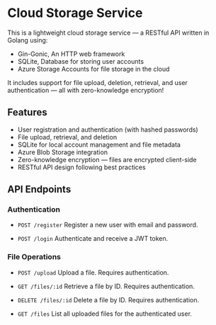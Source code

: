 # Cloud Storage Service

This is a lightweight cloud storage service — a RESTful API written in Golang using:
- Gin-Gonic, An HTTP web framework
- SQLite, Database for storing user accounts 
- Azure Storage Accounts for file storage in the cloud 

It includes support for file upload, deletion, retrieval, and user authentication — all with zero-knowledge encryption! 

## Features 
- User registration and authentication (with hashed passwords)
- File upload, retrieval, and deletion
- SQLite for local account management and file metadata
- Azure Blob Storage integration
- Zero-knowledge encryption — files are encrypted client-side
- RESTful API design following best practices

## API Endpoints

### Authentication

- ``POST /register``
Register a new user with email and password.

- ``POST /login``
Authenticate and receive a JWT token.


### File Operations
- ``POST /upload``
Upload a file. Requires authentication.

- ``GET /files/:id``
Retrieve a file by ID. Requires authentication.

- ``DELETE /files/:id``
Delete a file by ID. Requires authentication.

- ``GET /files``
List all uploaded files for the authenticated user.
